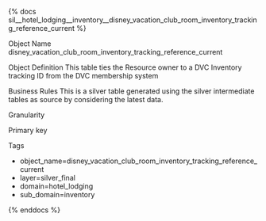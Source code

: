 {% docs sil__hotel_lodging__inventory__disney_vacation_club_room_inventory_tracking_reference_current %}

Object Name
disney_vacation_club_room_inventory_tracking_reference_current

Object Definition
This table ties the Resource owner to a DVC Inventory tracking ID from the DVC membership system

Business Rules
This is a silver table generated using the silver intermediate tables as source by considering the latest data.

Granularity

Primary key

Tags
- object_name=disney_vacation_club_room_inventory_tracking_reference_current
- layer=silver_final
- domain=hotel_lodging
- sub_domain=inventory

{% enddocs %}